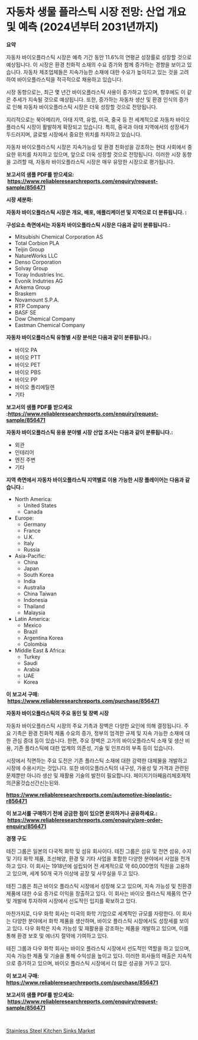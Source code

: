 <p><h1>자동차 생물 플라스틱 시장 전망: 산업 개요 및 예측 (2024년부터 2031년까지)</h1></p><p><strong>요약</strong></p>
<p><p>자동차 바이오플라스틱 시장은 예측 기간 동안 11.6%의 연평균 성장률로 성장할 것으로 예상됩니다. 이 시장은 환경 친화적 소재의 수요 증가와 함께 증가하는 경향을 보이고 있습니다. 자동차 제조업체들은 지속가능한 소재에 대한 수요가 높아지고 있는 것을 고려하여 바이오플라스틱을 적극적으로 채용하고 있습니다.</p><p>시장 동향으로는, 최근 몇 년간 바이오플라스틱 사용이 증가하고 있으며, 향후에도 이 같은 추세가 지속될 것으로 예상됩니다. 또한, 증가하는 자동차 생산 및 환경 인식의 증가로 인해 자동차 바이오플라스틱 시장은 더욱 성장할 것으로 전망됩니다.</p><p>지리적으로는 북아메리카, 아태 지역, 유럽, 미국, 중국 등 전 세계적으로 자동차 바이오플라스틱 시장이 활발하게 확장되고 있습니다. 특히, 중국과 아태 지역에서의 성장세가 두드러지며, 글로벌 시장에서 중요한 위치를 차지하고 있습니다.</p><p>자동차 바이오플라스틱 시장은 지속가능성 및 환경 친화성을 강조하는 현대 사회에서 중요한 위치를 차지하고 있으며, 앞으로 더욱 성장할 것으로 전망됩니다. 이러한 시장 동향을 고려할 때, 자동차 바이오플라스틱 시장은 매우 유망한 시장으로 평가됩니다.</p></p>
<p><strong>보고서의 샘플 PDF를 받으세요: &nbsp;<a href="https://www.reliableresearchreports.com/enquiry/request-sample/856471">https://www.reliableresearchreports.com/enquiry/request-sample/856471</a></strong></p>
<p><strong>시장 세분화:</strong></p>
<p><strong> 자동차 바이오플라스틱 시장은 개요, 배포, 애플리케이션 및 지역으로 더 분류됩니다. :</strong></p>
<p><strong>구성요소 측면에서는 자동차 바이오플라스틱 시장은 다음과 같이 분류됩니다.:</strong></p>
<p><ul><li>Mitsubishi Chemical Corporation AS</li><li>Total Corbion PLA</li><li>Teijin Group</li><li>NatureWorks LLC</li><li>Denso Corporation</li><li>Solvay Group</li><li>Toray Industries Inc.</li><li>Evonik Indutries AG</li><li>Arkema Group</li><li>Braskem</li><li>Novamount S.P.A.</li><li>RTP Company</li><li>BASF SE</li><li>Dow Chemical Company</li><li>Eastman Chemical Company</li></ul></p>
<p><strong> 자동차 바이오플라스틱 유형별 시장 분석은 다음과 같이 분류됩니다.:</strong></p>
<p><ul><li>바이오 PA</li><li>바이오 PTT</li><li>바이오 PET</li><li>바이오 PBS</li><li>바이오 PP</li><li>바이오 폴리에틸렌</li><li>기타</li></ul></p>
<p><strong>보고서의 샘플 PDF를 받으세요 :<a href="https://www.reliableresearchreports.com/enquiry/request-sample/856471">https://www.reliableresearchreports.com/enquiry/request-sample/856471</a></strong></p>
<p><strong> 자동차 바이오플라스틱 응용 분야별 시장 산업 조사는 다음과 같이 분류됩니다.:</strong></p>
<p><ul><li>외관</li><li>인테리어</li><li>엔진 주변</li><li>기타</li></ul></p>
<p><strong>지역 측면에서 자동차 바이오플라스틱 지역별로 이용 가능한 시장 플레이어는 다음과 같습니다.:</strong></p>
<p><ul>
    <li>
        North America:
        <ul>
            <li>United States</li>
            <li>Canada</li>
        </ul>
    </li>
    <li>
        Europe:
        <ul>
            <li>Germany</li>
            <li>France</li>
            <li>U.K.</li>
            <li>Italy</li>
            <li>Russia</li>
        </ul>
    </li>
    <li>
        Asia-Pacific:
        <ul>
            <li>China</li>
            <li>Japan</li>
            <li>South Korea</li>
            <li>India</li>
            <li>Australia</li>
            <li>China Taiwan</li>
            <li>Indonesia</li>
            <li>Thailand</li>
            <li>Malaysia</li>
        </ul>
    </li>
    <li>
        Latin America:
        <ul>
            <li>Mexico</li>
            <li>Brazil</li>
            <li>Argentina Korea</li>
            <li>Colombia</li>
        </ul>
    </li>
    <li>
        Middle East & Africa:
        <ul>
            <li>Turkey</li>
            <li>Saudi</li>
            <li>Arabia</li>
            <li>UAE</li>
            <li>Korea</li>
        </ul>
    </li>
    </ul></p>
<p><strong>이 보고서 구매: &nbsp;<a href="https://www.reliableresearchreports.com/purchase/856471">https://www.reliableresearchreports.com/purchase/856471</a></strong></p>
<p><strong>자동차 바이오플라스틱의 주요 동인 및 장벽 시장</strong></p>
<p><p>자동차 바이오플라스틱 시장의 주요 기촉과 장벽은 다양한 요인에 의해 결정됩니다. 주요 기촉은 환경 친화적 제품 수요의 증가, 정부의 엄격한 규제 및 지속 가능한 소재에 대한 관심 증대 등이 있습니다. 한편, 주요 장벽은 고가의 바이오플라스틱 소재 및 생산 비용, 기존 플라스틱에 대한 업계의 의존성, 기술 및 인프라의 부족 등이 있습니다.</p><p>시장에서 직면하는 주요 도전은 기존 플라스틱 소재에 대한 강력한 대체물을 개발하고 시장에 수용시키는 것입니다. 또한 바이오플라스틱의 내구성, 가용성 및 가격과 관련된 문제뿐만 아니라 생산 및 재활용 기술의 발전이 필요합니다. 페이지기아째음리체호제적의큰올것습선간신는된와.</p></p>
<p><strong><a href="https://www.reliableresearchreports.com/automotive-bioplastic-r856471">https://www.reliableresearchreports.com/automotive-bioplastic-r856471</a></strong></p>
<p><strong>이 보고서를 구매하기 전에 궁금한 점이 있으면 문의하거나 공유하세요.: &nbsp;<a href="https://www.reliableresearchreports.com/enquiry/pre-order-enquiry/856471">https://www.reliableresearchreports.com/enquiry/pre-order-enquiry/856471</a></strong></p>
<p><strong>경쟁 구도</strong></p>
<p><p>테진 그룹은 일본의 다국적 화학 및 섬유 회사이다. 테진 그룹은 섬유 및 천연 섬유, 수지 및 기타 화학 제품, 조선해양, 환경 및 기타 사업을 포함한 다양한 분야에서 사업을 전개하고 있다. 이 회사는 1918년에 설립되어 전 세계적으로 약 60,000명의 직원을 고용하고 있으며, 세계 50개 국가 이상에 공장 및 사무실을 두고 있다.</p><p>테진 그룹은 최근 바이오 플라스틱 시장에서 성장해 오고 있으며, 지속 가능성 및 친환경 제품에 대한 수요 증가로 이익을 창출하고 있다. 이 회사는 바이오 플라스틱 제품의 연구 및 개발에 투자하여 시장에서 선도적인 입지를 확보하고 있다.</p><p>마찬가지로, 다우 화학 회사는 미국의 화학 기업으로 세계적인 규모를 자랑한다. 이 회사는 다양한 분야에서 화학 제품을 생산하며, 바이오 플라스틱 시장에서도 성장세를 보이고 있다. 다우 화학은 지속 가능성 및 재활용을 강조하는 제품을 개발하고 있으며, 이를 통해 환경 보호 및 에너지 절약에 기여하고 있다.</p><p>테진 그룹과 다우 화학 회사는 바이오 플라스틱 시장에서 선도적인 역할을 하고 있으며, 지속 가능한 제품 및 기술을 통해 수익성을 높이고 있다. 이러한 회사들의 매출은 지속적으로 증가하고 있으며, 바이오 플라스틱 시장에서 더 많은 성공을 거두고 있다.</p></p>
<p><strong>이 보고서 구매: &nbsp; <a href="https://www.reliableresearchreports.com/purchase/856471">https://www.reliableresearchreports.com/purchase/856471</a></strong></p>
<p><strong>보고서의 샘플 PDF를 받으세요: &nbsp;<a href="https://www.reliableresearchreports.com/enquiry/request-sample/856471">https://www.reliableresearchreports.com/enquiry/request-sample/856471</a></strong><strong></strong></p>
<p>&nbsp;</p>
<p><p><a href="https://github.com/Sinjinluong3e0awx2m195k76/Market-Research-Report-List-2/blob/main/stainless-steel-kitchen-sinks-market.md">Stainless Steel Kitchen Sinks Market</a></p></p>